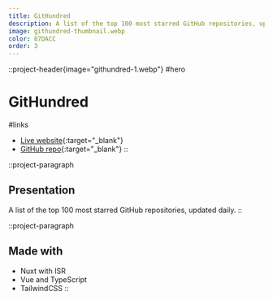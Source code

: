 ```yaml
---
title: GitHundred
description: A list of the top 100 most starred GitHub repositories, updated daily.
image: githundred-thumbnail.webp
color: 87DACC
order: 3
---
```


::project-header{image="githundred-1.webp"}
#hero
# GitHundred

#links
- [Live website](https://githundred.vercel.app/){:target="_blank"}
- [GitHub repo](https://github.com/colinlienard/githundred){:target="_blank"}
::

::project-paragraph
## Presentation

A list of the top 100 most starred GitHub repositories, updated daily.
::

::project-paragraph
## Made with
- Nuxt with ISR
- Vue and TypeScript
- TailwindCSS
::
